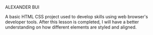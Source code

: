 ALEXANDER BUI

A basic HTML CSS project used to develop skills using web browser's developer tools. After this lesson is completed, I will have a better understanding on how different elements are styled and aligned.